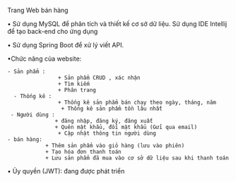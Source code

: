  Trang Web bán hàng

• Sử dụng MySQL để phân tích và thiết kế cơ sở dữ liệu. Sử dụng IDE Intellij để tạo back-end cho ứng dụng

• Sử dụng Spring Boot để xử lý viết API.

•Chức năng của website:

    - Sản phẩm :
                    + Sản phẩm CRUD , xác nhận
                    + Tìm kiếm
                    + Phân trang
      - Thống kê :
                    + Thống kê sản phẩm bán chạy theo ngày, tháng, năm
                     + Thống kê sản phẩm tồn lâu nhất
     - Người dùng :
                   + đăng nhập, đăng ký, đăng xuất
                   + Quên mật khẩu, đổi mật khẩu (Gửi qua email)
                    + Cập nhật thông tin người dùng
    - bán hàng:
                + Thêm sản phẩm vào giỏ hàng (lưu vào phiên)
                + Tạo hóa đơn thanh toán
                + Lưu sản phẩm đã mua vào cơ sở dữ liệu sau khi thanh toán
   • Ủy quyền (JWT): đang được phát triển
